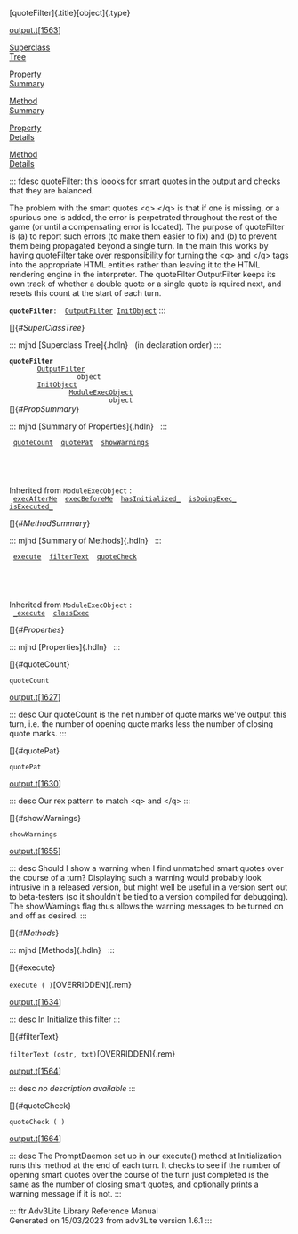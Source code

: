 [quoteFilter]{.title}[object]{.type}

[output.t](../file/output.t.html)\[[1563](../source/output.t.html#1563)\]

[Superclass\
Tree](#_SuperClassTree_)

[Property\
Summary](#_PropSummary_)

[Method\
Summary](#_MethodSummary_)

[Property\
Details](#_Properties_)

[Method\
Details](#_Methods_)

::: fdesc
quoteFilter: this loooks for smart quotes in the output and checks that
they are balanced.

The problem with the smart quotes \<q\> \</q\> is that if one is
missing, or a spurious one is added, the error is perpetrated throughout
the rest of the game (or until a compensating error is located). The
purpose of quoteFilter is (a) to report such errors (to make them easier
to fix) and (b) to prevent them being propagated beyond a single turn.
In the main this works by having quoteFilter take over responsibility
for turning the \<q\> and \</q\> tags into the appropriate HTML entities
rather than leaving it to the HTML rendering engine in the interpreter.
The quoteFilter OutputFilter keeps its own track of whether a double
quote or a single quote is rquired next, and resets this count at the
start of each turn.

**`quoteFilter`**` :   `[`OutputFilter`](../object/OutputFilter.html)`   `[`InitObject`](../object/InitObject.html)
:::

[]{#_SuperClassTree_}

::: mjhd
[Superclass Tree]{.hdln}   (in declaration order)
:::

**`quoteFilter`**\
`         `[`OutputFilter`](../object/OutputFilter.html)\
`                 object`\
`         `[`InitObject`](../object/InitObject.html)\
`                 `[`ModuleExecObject`](../object/ModuleExecObject.html)\
`                         object`\
[]{#_PropSummary_}

::: mjhd
[Summary of Properties]{.hdln}  
:::

` `[`quoteCount`](#quoteCount)`  `[`quotePat`](#quotePat)`  `[`showWarnings`](#showWarnings)`  `

` `

` `

Inherited from `ModuleExecObject` :\
` `[`execAfterMe`](../object/ModuleExecObject.html#execAfterMe)`  `[`execBeforeMe`](../object/ModuleExecObject.html#execBeforeMe)`  `[`hasInitialized_`](../object/ModuleExecObject.html#hasInitialized_)`  `[`isDoingExec_`](../object/ModuleExecObject.html#isDoingExec_)`  `[`isExecuted_`](../object/ModuleExecObject.html#isExecuted_)`  `

[]{#_MethodSummary_}

::: mjhd
[Summary of Methods]{.hdln}  
:::

` `[`execute`](#execute)`  `[`filterText`](#filterText)`  `[`quoteCheck`](#quoteCheck)`  `

` `

` `

Inherited from `ModuleExecObject` :\
` `[`_execute`](../object/ModuleExecObject.html#_execute)`  `[`classExec`](../object/ModuleExecObject.html#classExec)`  `

[]{#_Properties_}

::: mjhd
[Properties]{.hdln}  
:::

[]{#quoteCount}

`quoteCount`

[output.t](../file/output.t.html)\[[1627](../source/output.t.html#1627)\]

::: desc
Our quoteCount is the net number of quote marks we\'ve output this turn,
i.e. the number of opening quote marks less the number of closing quote
marks.
:::

[]{#quotePat}

`quotePat`

[output.t](../file/output.t.html)\[[1630](../source/output.t.html#1630)\]

::: desc
Our rex pattern to match \<q\> and \</q\>
:::

[]{#showWarnings}

`showWarnings`

[output.t](../file/output.t.html)\[[1655](../source/output.t.html#1655)\]

::: desc
Should I show a warning when I find unmatched smart quotes over the
course of a turn? Displaying such a warning would probably look
intrusive in a released version, but might well be useful in a version
sent out to beta-testers (so it shouldn\'t be tied to a version compiled
for debugging). The showWarnings flag thus allows the warning messages
to be turned on and off as desired.
:::

[]{#_Methods_}

::: mjhd
[Methods]{.hdln}  
:::

[]{#execute}

`execute ( )`[OVERRIDDEN]{.rem}

[output.t](../file/output.t.html)\[[1634](../source/output.t.html#1634)\]

::: desc
In Initialize this filter
:::

[]{#filterText}

`filterText (ostr, txt)`[OVERRIDDEN]{.rem}

[output.t](../file/output.t.html)\[[1564](../source/output.t.html#1564)\]

::: desc
*no description available*
:::

[]{#quoteCheck}

`quoteCheck ( )`

[output.t](../file/output.t.html)\[[1664](../source/output.t.html#1664)\]

::: desc
The PromptDaemon set up in our execute() method at Initialization runs
this method at the end of each turn. It checks to see if the number of
opening smart quotes over the course of the turn just completed is the
same as the number of closing smart quotes, and optionally prints a
warning message if it is not.
:::

::: ftr
Adv3Lite Library Reference Manual\
Generated on 15/03/2023 from adv3Lite version 1.6.1
:::
